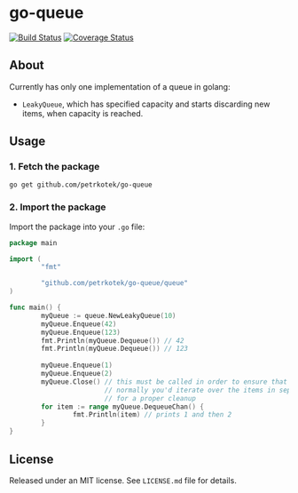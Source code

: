go-queue
========
[![Build Status](https://travis-ci.org/petrkotek/go-queue.svg?branch=master)](https://travis-ci.org/petrkotek/go-queue)
[![Coverage Status](https://coveralls.io/repos/petrkotek/go-queue/badge.svg?branch=master&service=github)](https://coveralls.io/github/petrkotek/go-vector?branch=master)

## About

Currently has only one implementation of a queue in golang:
- `LeakyQueue`, which has specified capacity and starts discarding new items, when capacity is reached.

## Usage

### 1. Fetch the package 

```
go get github.com/petrkotek/go-queue
```

### 2. Import the package
Import the package into your `.go` file:

```go
package main

import (
        "fmt"

        "github.com/petrkotek/go-queue/queue"
)

func main() {    
        myQueue := queue.NewLeakyQueue(10)
        myQueue.Enqueue(42)
        myQueue.Enqueue(123)
        fmt.Println(myQueue.Dequeue()) // 42
        fmt.Println(myQueue.Dequeue()) // 123
        
        myQueue.Enqueue(1)
        myQueue.Enqueue(2)
        myQueue.Close() // this must be called in order to ensure that `range myQueue.DequeueChan()` will finish
                        // normally you'd iterate over the items in separate goroutine, so .Close() needs to be called
                        // for a proper cleanup
        for item := range myQueue.DequeueChan() {
                fmt.Println(item) // prints 1 and then 2
        }
}
```

## License

Released under an MIT license. See `LICENSE.md` file for details.
